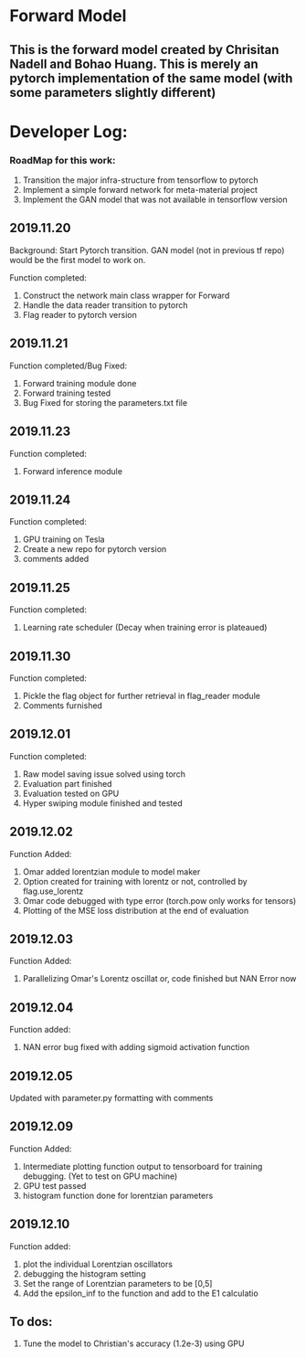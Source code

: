 # Forward Model
## This is the forward model created by Chrisitan Nadell and Bohao Huang. This is merely an pytorch implementation of the same model (with some parameters slightly different)

# Developer Log:

### RoadMap for this work:
1. Transition the major infra-structure from tensorflow to pytorch
2. Implement a simple forward network for meta-material project
3. Implement the GAN model that was not available in tensorflow version

## 2019.11.20
Background: Start Pytorch transition. GAN model (not in previous tf repo) would be the first model to work on.

Function completed:
1. Construct the network main class wrapper for Forward
2. Handle the data reader transition to pytorch
3. Flag reader to pytorch version

## 2019.11.21

Function completed/Bug Fixed:
1. Forward training module done
2. Forward training tested
3. Bug Fixed for storing the parameters.txt file

## 2019.11.23

Function completed:
1. Forward inference module

## 2019.11.24

Function completed:
1. GPU training on Tesla
2. Create a new repo for pytorch version
3. comments added

## 2019.11.25
Function completed:
1. Learning rate scheduler (Decay when training error is plateaued)

## 2019.11.30
Function completed:
1. Pickle the flag object for further retrieval in flag_reader module
2. Comments furnished

## 2019.12.01
Function completed:
1. Raw model saving issue solved using torch
2. Evaluation part finished
3. Evaluation tested on GPU
4. Hyper swiping module finished and tested

## 2019.12.02
Function Added:
1. Omar added lorentzian module to model maker
2. Option created for training with lorentz or not, controlled by flag.use_lorentz
3. Omar code debugged with type error (torch.pow only works for tensors)
4. Plotting of the MSE loss distribution at the end of evaluation

## 2019.12.03
Function Added:
1. Parallelizing Omar's Lorentz oscillat
or, code finished but NAN Error now

## 2019.12.04
Function added:
1. NAN error bug fixed with adding sigmoid activation function

## 2019.12.05
Updated with parameter.py formatting with comments

## 2019.12.09
Function Added:
1. Intermediate plotting function output to tensorboard for training debugging. (Yet to test on GPU machine)
2. GPU test passed
3. histogram function done for lorentzian parameters

## 2019.12.10
Function added:
1. plot the individual Lorentzian oscillators
2. debugging the histogram setting
3. Set the range of Lorentzian parameters to be [0,5]
4. Add the epsilon_inf to the function and add to the E1 calculatio


## To dos:
1. Tune the model to Christian's accuracy (1.2e-3) using GPU


